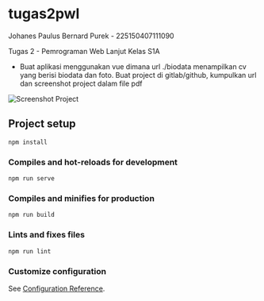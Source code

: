 # tugas2pwl

Johanes Paulus Bernard Purek - 225150407111090  

Tugas 2 - Pemrograman Web Lanjut Kelas S1A  
- Buat aplikasi menggunakan vue dimana url ./biodata menampilkan cv yang berisi biodata dan foto. Buat project di gitlab/github, kumpulkan url dan screenshot project dalam file pdf

![Screenshot Project](https://drive.google.com/file/d/1RGRCMW70tvn9ypwmEysRYnzTcSYePID0/view?usp=sharing)

## Project setup
```
npm install
```

### Compiles and hot-reloads for development
```
npm run serve
```

### Compiles and minifies for production
```
npm run build
```

### Lints and fixes files
```
npm run lint
```

### Customize configuration
See [Configuration Reference](https://cli.vuejs.org/config/).
